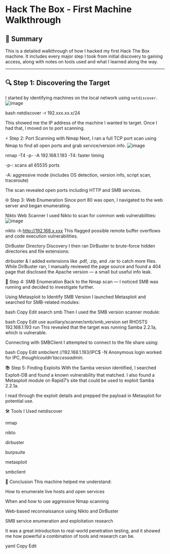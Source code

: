 # Hack The Box - First Machine Walkthrough

## 🧠 Summary
This is a detailed walkthrough of how I hacked my first Hack The Box machine. It includes every major step I took from initial discovery to gaining access, along with notes on tools used and what I learned along the way.

---

## 🔍 Step 1: Discovering the Target

I started by identifying machines on the local network using `netdiscover`.
![image](https://github.com/user-attachments/assets/1b7d3b51-ba12-4c02-af78-6d77f25febc7)


bash
netdiscover -r 192.xxx.xx.x/24

This showed me the IP address of the machine I wanted to target. Once I had that, I moved on to port scanning.

⚡ Step 2: Port Scanning with Nmap
Next, I ran a full TCP port scan using Nmap to find all open ports and grab service/version info.
![image](https://github.com/user-attachments/assets/fbd66e99-eb3b-450a-8d47-e53893026566)



nmap -T4 -p- -A 192.168.1.193
-T4: faster timing

-p-: scans all 65535 ports

-A: aggressive mode (includes OS detection, version info, script scan, traceroute)

The scan revealed open ports including HTTP and SMB services.

🌐 Step 3: Web Enumeration
Since port 80 was open, I navigated to the web server and began enumerating.

Nikto Web Scanner
I used Nikto to scan for common web vulnerabilities:
![image](https://github.com/user-attachments/assets/496b5212-c643-4d16-ac28-fcc34256ba8f)


nikto -h http://192.168.x.xxx
This flagged possible remote buffer overflows and code execution vulnerabilities.

DirBuster Directory Discovery
I then ran DirBuster to brute-force hidden directories and file extensions:


dirbuster &
I added extensions like .pdf, .zip, and .rar to catch more files. While DirBuster ran, I manually reviewed the page source and found a 404 page that disclosed the Apache version — a small but useful info leak.

🔧 Step 4: SMB Enumeration
Back to the Nmap scan — I noticed SMB was running and decided to investigate further.

Using Metasploit to Identify SMB Version
I launched Metasploit and searched for SMB-related modules:

bash
Copy
Edit
search smb
Then I used the SMB version scanner module:

bash
Copy
Edit
use auxiliary/scanner/smb/smb_version
set RHOSTS 192.168.1.193
run
This revealed that the target was running Samba 2.2.1a, which is vulnerable.

Connecting with SMBClient
I attempted to connect to the file share using:

bash
Copy
Edit
smbclient //192.168.1.193/IPC$ -N
Anonymous login worked for IPC$, though I couldn’t access admin$.

📚 Step 5: Finding Exploits
With the Samba version identified, I searched Exploit-DB and found a known vulnerability that matched. I also found a Metasploit module on Rapid7’s site that could be used to exploit Samba 2.2.1a.

I read through the exploit details and prepped the payload in Metasploit for potential use.

🛠 Tools I Used
netdiscover

nmap

nikto

dirbuster

burpsuite

metasploit

smbclient

🎯 Conclusion
This machine helped me understand:

How to enumerate live hosts and open services

When and how to use aggressive Nmap scanning

Web-based reconnaissance using Nikto and DirBuster

SMB service enumeration and exploitation research

It was a great introduction to real-world penetration testing, and it showed me how powerful a combination of tools and research can be.

yaml
Copy
Edit
